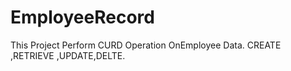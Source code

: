 # EmployeeRecord
This Project Perform CURD Operation OnEmployee Data. CREATE ,RETRIEVE ,UPDATE,DELTE.
